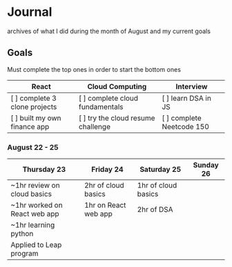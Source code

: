 # Journal
archives of what I did during the month of August and my current goals

<h2>Goals</h2> Must complete the top ones in order to start the bottom ones

| React                       | Cloud Computing                  | Interview |
|-----------------------------|----------------------------------|-----------|
|[ ] complete 3 clone projects|[ ] complete cloud fundamentals   |[ ] learn DSA in JS       |
|[ ] built my own finance app |[ ] try the cloud resume challenge|[ ] complete Neetcode 150 |

### August 22 - 25
| Thursday 23                | Friday 24           | Saturday 25         | Sunday 26 |
|----------------------------|---------------------|---------------------|-----------|
|~1hr review on cloud basics | 2hr of cloud basics | 1hr of cloud basics |           |
|~1hr worked on React web app| 1hr on React web app| 2hr of DSA
|~1hr learning python        |                     |                     |           |
| Applied to Leap program    |                     |                     |           |
